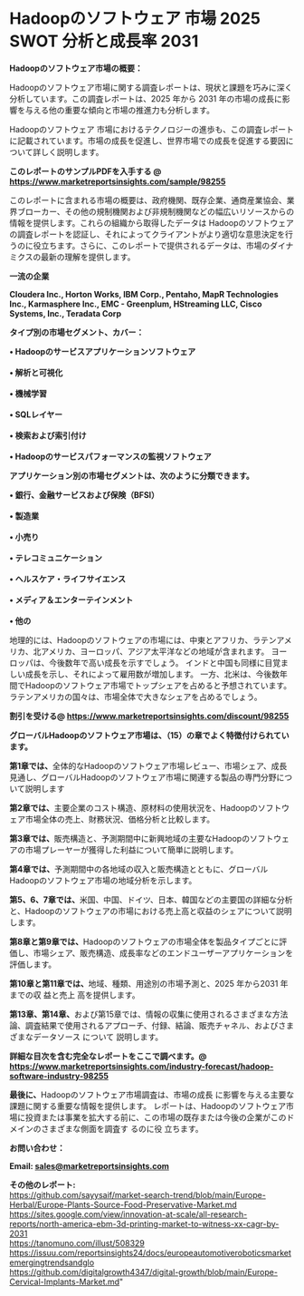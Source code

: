 # Hadoopのソフトウェア 市場 2025 SWOT 分析と成長率 2031

<strong><b>Hadoopのソフトウェア市場の概要：</b></strong>

Hadoopのソフトウェア市場に関する調査レポートは、現状と課題を巧みに深く分析しています。この調査レポートは、2025 年から 2031 年の市場の成長に影響を与える他の重要な傾向と市場の推進力も分析します。

Hadoopのソフトウェア 市場におけるテクノロジーの進歩も、この調査レポートに記載されています。市場の成長を促進し、世界市場での成長を促進する要因について詳しく説明します。

<strong>このレポートのサンプルPDFを入手する @ <a href=https://www.marketreportsinsights.com/sample/98255>https://www.marketreportsinsights.com/sample/98255</a></strong>

このレポートに含まれる市場の概要は、政府機関、既存企業、通商産業協会、業界ブローカー、その他の規制機関および非規制機関などの幅広いリソースからの情報を提供します。これらの組織から取得したデータは Hadoopのソフトウェア の調査レポートを認証し、それによってクライアントがより適切な意思決定を行うのに役立ちます。さらに、このレポートで提供されるデータは、市場のダイナミクスの最新の理解を提供します。

<strong>一流の企業</strong>

<strong><b>Cloudera Inc., Horton Works, IBM Corp., Pentaho, MapR Technologies Inc., Karmasphere Inc., EMC - Greenplum, HStreaming LLC, Cisco Systems, Inc., Teradata Corp</b></strong>

<strong><b>タイプ別の市場セグメント、カバー：</b></strong>

<strong>• Hadoopのサービスアプリケーションソフトウェア<br><br>• 解析と可視化<br><br>• 機械学習<br><br>•  SQLレイヤー<br><br>• 検索および索引付け<br><br>•  Hadoopのサービスパフォーマンスの監視ソフトウェア</strong>

<strong><b>アプリケーション別の市場セグメントは、次のように分類できます。</b></strong>

<strong>• 銀行、金融サービスおよび保険（BFSI）<br><br>• 製造業<br><br>• 小売り<br><br>• テレコミュニケーション<br><br>• ヘルスケア・ライフサイエンス<br><br>• メディア＆エンターテインメント<br><br>• 他の</strong>

 地理的には、Hadoopのソフトウェアの市場には、中東とアフリカ、ラテンアメリカ、北アメリカ、ヨーロッパ、アジア太平洋などの地域が含まれます。 ヨーロッパは、今後数年で高い成長を示すでしょう。 インドと中国も同様に目覚ましい成長を示し、それによって雇用数が増加します。 一方、北米は、今後数年間でHadoopのソフトウェア市場でトップシェアを占めると予想されています。 ラテンアメリカの国々は、市場全体で大きなシェアを占めるでしょう。

<strong>割引を受ける@ <a href=https://www.marketreportsinsights.com/discount/98255>https://www.marketreportsinsights.com/discount/98255</a></strong>

<strong><b>グローバルHadoopのソフトウェア市場は、（15）の章でよく特徴付けられています。</b></strong>

<strong><b>第</b></strong><strong><b>1章では、</b></strong>全体的なHadoopのソフトウェア市場レビュー、市場シェア、成長見通し、グローバルHadoopのソフトウェア市場に関連する製品の専門分野について説明します

<strong><b>第2章では、</b></strong>主要企業のコスト構造、原材料の使用状況を、Hadoopのソフトウェア市場全体の売上、財務状況、価格分析と比較します。

<strong><b>第3章では、</b></strong>販売構造と、予測期間中に新興地域の主要なHadoopのソフトウェアの市場プレーヤーが獲得した利益について簡単に説明します。

<strong><b>第4章では、</b></strong>予測期間中の各地域の収入と販売構造とともに、グローバルHadoopのソフトウェア市場の地域分析を示します。

<strong><b>第5、6、7章では、</b></strong>米国、中国、ドイツ、日本、韓国などの主要国の詳細な分析と、Hadoopのソフトウェアの市場における売上高と収益のシェアについて説明します。

<strong><b>第8章と第9章では、</b></strong>Hadoopのソフトウェアの市場全体を製品タイプごとに評価し、市場シェア、販売構造、成長率などのエンドユーザーアプリケーションを評価します。

<strong><b>第10章と第11章では、</b></strong>地域、種類、用途別の市場予測と、2025 年から2031 年までの収 益と売上 高を提供します。

<strong><b>第13章、第14章、</b></strong>および第15章では、情報の収集に使用されるさまざまな方法論、調査結果で使用されるアプローチ、付録、結論、販売チャネル、およびさまざまなデータソース について 説明します。

<strong>詳細な目次を含む完全なレポートをここで調べます。@ <a href=https://www.marketreportsinsights.com/industry-forecast/hadoop-software-industry-98255>https://www.marketreportsinsights.com/industry-forecast/hadoop-software-industry-98255</a></strong>

<strong><b>最後に、</b></strong>Hadoopのソフトウェア市場調査は、市場の成長 に影響を</a>与える主要な課題に関する重要な情報を提供します。 レポートは、Hadoopのソフトウェア市場に投資または事業を拡大する前に、この市場の既存または今後の企業がこのドメインのさまざまな側面を調査す るのに役 立ちます。

<strong><b>お問い合わせ：</b></strong>

<strong>Email: </strong><a href=mailto:sales@marketreportsinsights.com><strong>sales@marketreportsinsights.com</strong></a>

<strong>その他のレポート:</strong>
<br>
<a href=https://github.com/sayysaif/market-search-trend/blob/main/Europe-Herbal/Europe-Plants-Source-Food-Preservative-Market.md>https://github.com/sayysaif/market-search-trend/blob/main/Europe-Herbal/Europe-Plants-Source-Food-Preservative-Market.md</a>
<br>
<a href=https://sites.google.com/view/innovation-at-scale/all-research-reports/north-america-ebm-3d-printing-market-to-witness-xx-cagr-by-2031>https://sites.google.com/view/innovation-at-scale/all-research-reports/north-america-ebm-3d-printing-market-to-witness-xx-cagr-by-2031</a>
<br>
<a href=https://tanomuno.com/illust/508329>https://tanomuno.com/illust/508329</a>
<br>
<a href=https://issuu.com/reportsinsights24/docs/europeautomotiveroboticsmarketemergingtrendsandglo>https://issuu.com/reportsinsights24/docs/europeautomotiveroboticsmarketemergingtrendsandglo</a>
<br>
<a href=https://github.com/digitalgrowth4347/digital-growth/blob/main/Europe-Cervical-Implants-Market.md>https://github.com/digitalgrowth4347/digital-growth/blob/main/Europe-Cervical-Implants-Market.md</a>"

